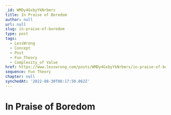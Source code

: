 ```yaml
---
_id: WMDy4GxbyYkNrbmrs
title: In Praise of Boredom
author: null
url: null
slug: in-praise-of-boredom
type: post
tags:
  - LessWrong
  - Concept
  - Post
  - Fun_Theory
  - Complexity_of Value
href: https://www.lesswrong.com/posts/WMDy4GxbyYkNrbmrs/in-praise-of-boredom
sequence: Fun Theory
chapter: null
synchedAt: '2022-08-30T08:17:50.862Z'
---
```

# In Praise of Boredom

